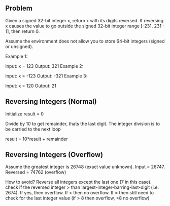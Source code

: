 ## Problem

Given a signed 32-bit integer x, return x with its digits reversed. If reversing x causes the value to go outside the signed 32-bit integer range [-231, 231 - 1], then return 0.

Assume the environment does not allow you to store 64-bit integers (signed or unsigned).

Example 1:

Input: x = 123
Output: 321
Example 2:

Input: x = -123
Output: -321
Example 3:

Input: x = 120
Output: 21

## Reversing Integers (Normal)

Initialize result = 0

Divide by 10 to get remainder, thats the last digit. The integer division is to be carried to the next loop

result = 10*result + remainder

## Reversing Integers (Overflow)

Assume the greatest integer is 26748 (exact value unknown). Input = 26747. Reversed = 74762 (overflow)

How to avoid? Reverse all integers except the last one (7 in this case). check if the reversed integer > than largest-integer-barring-last-digit (i.e. 2674). If yes, then overflow. If < then no overflow. If = then still need to check for the last integer value (if > 8 then overflow, <8 no overflow)


